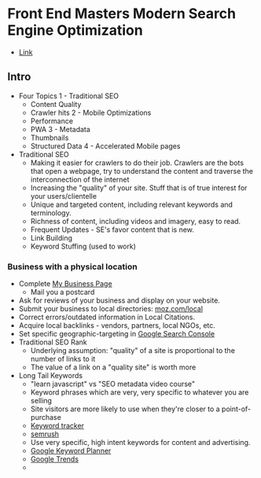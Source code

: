 # Front End Masters Modern Search Engine Optimization
- [Link](https://frontendmasters.com/courses/modern-seo/introduction/)

## Intro
- Four Topics
  1 - Traditional SEO
    - Content Quality
    - Crawler hits
  2 - Mobile Optimizations
    - Performance
    - PWA
  3 - Metadata
    - Thumbnails
    - Structured Data
  4 - Accelerated Mobile pages
- Traditional SEO
  - Making it easier for crawlers to do their job. Crawlers are the bots that open a webpage, try to
  understand the content and traverse the interconnection of the internet
  - Increasing the "quality" of your site. Stuff that is of true interest for your users/clientelle
  - Unique and targeted content, including relevant keywords and terminology. 
  - Richness of content, including videos and imagery, easy to read.
  - Frequent Updates - SE's favor content that is new.
  - Link Building
  - Keyword Stuffing (used to work)
  
### Business with a physical location
  - Complete [My Business Page](https://www.google.com/business/)
    - Mail you a postcard
  - Ask for reviews of your business and display on your website.
  - Submit your business to local directories: [moz.com/local](https://moz.com/local)
  - Correct errors/outdated information in Local Citations.
  - Acquire local backlinks - vendors, partners, local NGOs, etc.
  - Set specific geographic-targeting in [Google Search Console](https://www.google.com/webmasters/tools/home?hl=en)
  - Traditional SEO Rank
    - Underlying assumption: "quality" of a site is proportional to the number of links to it
    - The value of a link on a "quality site" is worth more
  - Long Tail Keywords
    - "learn javascript" vs "SEO metadata video course"
    - Keyword phrases which are very, very specific to whatever you are selling
    - Site visitors are more likely to use when they're closer to a point-of-purchase
    - [Keyword tracker](https://www.wordtracker.com/)
    - [semrush](http://semrush.com/)
    - Use very specific, high intent keywords for content and advertising.
    - [Google Keyword Planner](https://www.google.com/adwords/?channel=ha&sourceid=awo&subid=us-en-ha-g-aw-c-bk_mv_exa_1!o2-201167645-176465580142-google%20keyword%20planner&gclid=Cj0KEQjwpfzOBRC54uqL1qyPzvQBEiQAU0ccN2iWyrLjy768GauBGNrYx_EHaGHFqvClEDkNH1A_v60aAvCB8P8HAQ&dclid=CKas442h69YCFdFpwQodmjYCUw)
    - [Google Trends](https://trends.google.com/trends/?geo=BR)
    - 
